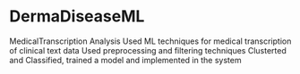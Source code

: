 # DermaDiseaseML
MedicalTranscription Analysis Used ML techniques for medical transcription of clinical text data Used preprocessing and filtering techniques Clusterted and Classified, trained a model and implemented in the system
